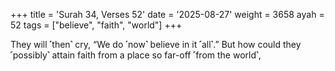 +++
title = 'Surah 34, Verses 52'
date = '2025-08-27'
weight = 3658
ayah = 52
tags = ["believe", "faith", "world"]
+++

They will ˹then˺ cry, “We do ˹now˺ believe in it ˹all˺.” But how could they ˹possibly˺ attain faith from a place so far-off ˹from the world˺,